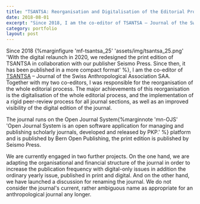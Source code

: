 ```yaml
---
title: "TSANTSA: Reorganisation and Digitalisation of the Editorial Process"
date: 2018-08-01
excerpt: "Since 2018, I am the co-editor of TSANTSA – Journal of the Swiss Anthropological Association SAA. Together with my two co-editors, I was responsible for the reorganisation and digitalisation of the editorial process ..."
category: portfolio
layout: post
---
```


Since 2018 {%marginfigure 'mf-tsantsa_25' 'assets/img/tsantsa_25.png' 'With the digital relaunch in 2020, we redesigned the print edition of TSANTSA in collaboration with our publisher Seismo Press. Since then, it has been published in a more compact format' %}, I am the co-editor of [TSANTSA](https://www.bop.unibe.ch/tsantsa) – Journal of the Swiss Anthropological Association SAA. Together with my two co-editors, I was responsible for the reorganisation of the whole editorial process. The major achievements of this reorganisation is the digitalisation of the whole editorial process, and the implementation of a rigid peer-review process for all journal sections, as well as an improved visibility of the digital edition of the journal.

The journal runs on the Open Journal System{%marginnote 'mn-OJS' 'Open Journal System is an open software application for managing and publishing scholarly journals, developed and released by PKP.' %} platform and is published by Bern Open Publishing, the print edition is published by Seismo Press.

We are currently engaged in two further projects. On the one hand, we are adapting the organisational and financial structure of the journal in order to increase the publication frequency with digital-only issues in addition the ordinary yearly issue, published in print and digital. And on the other hand, we have launched a discussion for renaming the journal. We do not consider the journal's current, rather ambiguous name as appropriate for an anthropological journal any longer.
